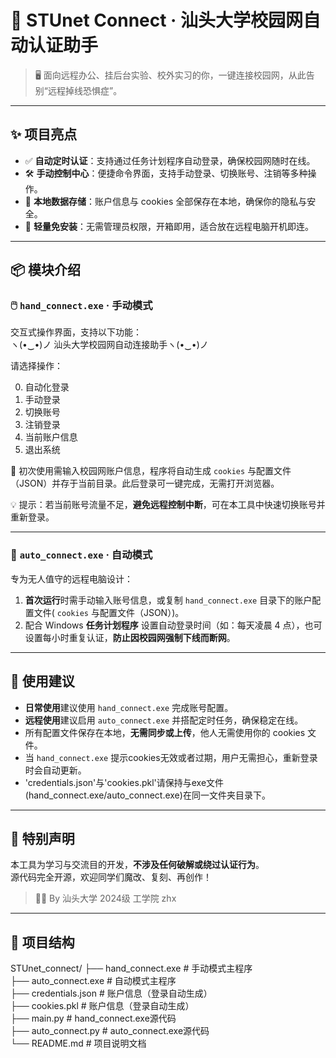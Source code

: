 # 🚀 STUnet Connect · 汕头大学校园网自动认证助手

> 🖥️ 面向远程办公、挂后台实验、校外实习的你，一键连接校园网，从此告别“远程掉线恐惧症”。

---

## ✨ 项目亮点

- ✅ **自动定时认证**：支持通过任务计划程序自动登录，确保校园网随时在线。
- 🛠️ **手动控制中心**：便捷命令界面，支持手动登录、切换账号、注销等多种操作。
- 🔐 **本地数据存储**：账户信息与 cookies 全部保存在本地，确保你的隐私与安全。
- 🧠 **轻量免安装**：无需管理员权限，开箱即用，适合放在远程电脑开机即连。
---

## 📦 模块介绍

### 🖱️ `hand_connect.exe` · 手动模式

交互式操作界面，支持以下功能：  
ヽ(•‿•)ノ 汕头大学校园网自动连接助手ヽ(•‿•)ノ  

请选择操作：

0. 自动化登录  
1. 手动登录  
2. 切换账号  
3. 注销登录  
4. 当前账户信息  
5. 退出系统  

📝 初次使用需输入校园网账户信息，程序将自动生成 `cookies` 与配置文件（JSON）并存于当前目录。此后登录可一键完成，无需打开浏览器。

💡 提示：若当前账号流量不足，**避免远程控制中断**，可在本工具中快速切换账号并重新登录。

---

### 🤖 `auto_connect.exe` · 自动模式

专为无人值守的远程电脑设计：

1. **首次运行**时需手动输入账号信息，或复制 `hand_connect.exe` 目录下的账户配置文件( `cookies` 与配置文件（JSON）)。
2. 配合 Windows **任务计划程序** 设置自动登录时间（如：每天凌晨 4 点），也可设置每小时重复认证，**防止因校园网强制下线而断网**。

---

## 🧩 使用建议

- **日常使用**建议使用 `hand_connect.exe` 完成账号配置。
- **远程使用**建议启用 `auto_connect.exe` 并搭配定时任务，确保稳定在线。
- 所有配置文件保存在本地，**无需同步或上传**，他人无需使用你的 cookies 文件。
- 当 `hand_connect.exe` 提示cookies无效或者过期，用户无需担心，重新登录时会自动更新。
- 'credentials.json'与'cookies.pkl'请保持与exe文件(hand_connect.exe/auto_connect.exe)在同一文件夹目录下。

---

## 💬 特别声明

本工具为学习与交流目的开发，**不涉及任何破解或绕过认证行为**。  
源代码完全开源，欢迎同学们魔改、复刻、再创作！

> 🧑‍💻 By 汕头大学 2024级 工学院 zhx

---

## 📁 项目结构

STUnet_connect/
├── hand_connect.exe         # 手动模式主程序  
├── auto_connect.exe         # 自动模式主程序  
├── credentials.json         # 账户信息（登录自动生成）  
├── cookies.pkl              # 账户信息（登录自动生成）  
├── main.py                  # hand_connect.exe源代码  
├── auto_connect.py          # auto_connect.exe源代码             
└── README.md                # 项目说明文档  

